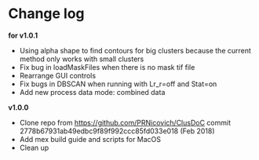 # Change log

**for v1.0.1**

- Using alpha shape to find contours for big clusters because the current method only works with small clusters
- Fix bug in loadMaskFiles when there is no mask tif file
- Rearrange GUI controls
- Fix bugs in DBSCAN when running with Lr_r=off and Stat=on
- Add new process data mode: combined data 


**v1.0.0**

- Clone repo from https://github.com/PRNicovich/ClusDoC commit 2778b67931ab49edbc9f89f992ccc85fd033e018 (Feb 2018)
- Add mex build guide and scripts for MacOS
- Clean up